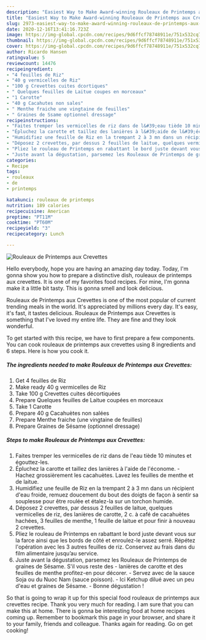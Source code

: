 ```yaml
---
description: "Easiest Way to Make Award-winning Rouleaux de Printemps aux Crevettes"
title: "Easiest Way to Make Award-winning Rouleaux de Printemps aux Crevettes"
slug: 2973-easiest-way-to-make-award-winning-rouleaux-de-printemps-aux-crevettes
date: 2020-12-16T13:41:16.723Z
image: https://img-global.cpcdn.com/recipes/9d6ffcf78748911e/751x532cq70/rouleaux-de-printemps-aux-crevettes-photo-principale-de-la-recette.jpg
thumbnail: https://img-global.cpcdn.com/recipes/9d6ffcf78748911e/751x532cq70/rouleaux-de-printemps-aux-crevettes-photo-principale-de-la-recette.jpg
cover: https://img-global.cpcdn.com/recipes/9d6ffcf78748911e/751x532cq70/rouleaux-de-printemps-aux-crevettes-photo-principale-de-la-recette.jpg
author: Ricardo Hansen
ratingvalue: 5
reviewcount: 14476
recipeingredient:
- "4 feuilles de Riz"
- "40 g vermicelles de Riz"
- "100 g Crevettes cuites dcortiques"
- " Quelques feuilles de Laitue coupes en morceaux"
- "1 Carotte"
- "40 g Cacahutes non sales"
- " Menthe fraiche une vingtaine de feuilles"
- " Graines de Ssame optionnel dressage"
recipeinstructions:
- "Faites tremper les vermicelles de riz dans de l&#39;eau tiède 10 minutes et égouttez-les."
- "Épluchez la carotte et taillez des lanières à l&#39;aide de l&#39;économe. Hachez grossièrement les cacahuètes. Lavez les feuilles de menthe et de laitue."
- "Humidifiez une feuille de Riz en la trempant 2 à 3 mn dans un récipient d&#39;eau froide, remuez doucement du bout des doigts de façon à sentir sa souplesse pour être roulée et étalez-la sur un torchon humide."
- "Déposez 2 crevettes, par dessus 2 feuilles de laitue, quelques vermicelles de riz, des lanières de carotte, 2 c. à café de cacahuètes hachées, 3 feuilles de menthe, 1 feuille de laitue et pour finir à nouveau 2 crevettes."
- "Pliez le rouleau de Printemps en rabattant le bord juste devant vous sur la farce ainsi que les bords de côté et enroulez-le assez serré. Répétez l&#39;opération avec les 3 autres feuilles de riz. Conservez au frais dans du film alimentaire jusqu’au service."
- "Juste avant la dégustation, parsemez les Rouleaux de Printemps de graines de Sésame. S&#39;il vous reste des lanières de carotte et des feuilles de menthe profitez-en pour décorer. Servez avec de la sauce Soja ou du Nuoc Nam (sauce poisson). Ici Ketchup dilué avec un peu d&#39;eau et graines de Sésame. Bonne dégustation !"
categories:
- Recipe
tags:
- rouleaux
- de
- printemps

katakunci: rouleaux de printemps 
nutrition: 189 calories
recipecuisine: American
preptime: "PT11M"
cooktime: "PT60M"
recipeyield: "3"
recipecategory: Lunch

---
```



![Rouleaux de Printemps aux Crevettes](https://img-global.cpcdn.com/recipes/9d6ffcf78748911e/751x532cq70/rouleaux-de-printemps-aux-crevettes-photo-principale-de-la-recette.jpg)

Hello everybody, hope you are having an amazing day today. Today, I'm gonna show you how to prepare a distinctive dish, rouleaux de printemps aux crevettes. It is one of my favorites food recipes. For mine, I'm gonna make it a little bit tasty. This is gonna smell and look delicious.



Rouleaux de Printemps aux Crevettes is one of the most popular of current trending meals in the world. It's appreciated by millions every day. It's easy, it's fast, it tastes delicious. Rouleaux de Printemps aux Crevettes is something that I've loved my entire life. They are fine and they look wonderful.


To get started with this recipe, we have to first prepare a few components. You can cook rouleaux de printemps aux crevettes using 8 ingredients and 6 steps. Here is how you cook it.

<!--inarticleads1-->

##### The ingredients needed to make Rouleaux de Printemps aux Crevettes:

1. Get 4 feuilles de Riz
1. Make ready 40 g vermicelles de Riz
1. Take 100 g Crevettes cuites décortiquées
1. Prepare  Quelques feuilles de Laitue coupées en morceaux
1. Take 1 Carotte
1. Prepare 40 g Cacahuètes non salées
1. Prepare  Menthe fraiche (une vingtaine de feuilles)
1. Prepare  Graines de Sésame (optionnel dressage)




<!--inarticleads2-->

##### Steps to make Rouleaux de Printemps aux Crevettes:

1. Faites tremper les vermicelles de riz dans de l&#39;eau tiède 10 minutes et égouttez-les.
1. Épluchez la carotte et taillez des lanières à l&#39;aide de l&#39;économe. - Hachez grossièrement les cacahuètes. Lavez les feuilles de menthe et de laitue.
1. Humidifiez une feuille de Riz en la trempant 2 à 3 mn dans un récipient d&#39;eau froide, remuez doucement du bout des doigts de façon à sentir sa souplesse pour être roulée et étalez-la sur un torchon humide.
1. Déposez 2 crevettes, par dessus 2 feuilles de laitue, quelques vermicelles de riz, des lanières de carotte, 2 c. à café de cacahuètes hachées, 3 feuilles de menthe, 1 feuille de laitue et pour finir à nouveau 2 crevettes.
1. Pliez le rouleau de Printemps en rabattant le bord juste devant vous sur la farce ainsi que les bords de côté et enroulez-le assez serré. Répétez l&#39;opération avec les 3 autres feuilles de riz. Conservez au frais dans du film alimentaire jusqu’au service.
1. Juste avant la dégustation, parsemez les Rouleaux de Printemps de graines de Sésame. S&#39;il vous reste des - lanières de carotte et des feuilles de menthe profitez-en pour décorer. - Servez avec de la sauce Soja ou du Nuoc Nam (sauce poisson). - Ici Ketchup dilué avec un peu d&#39;eau et graines de Sésame. - Bonne dégustation !




So that is going to wrap it up for this special food rouleaux de printemps aux crevettes recipe. Thank you very much for reading. I am sure that you can make this at home. There is gonna be interesting food at home recipes coming up. Remember to bookmark this page in your browser, and share it to your family, friends and colleague. Thanks again for reading. Go on get cooking!
